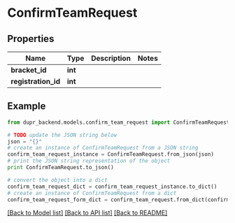 # ConfirmTeamRequest


## Properties
Name | Type | Description | Notes
------------ | ------------- | ------------- | -------------
**bracket_id** | **int** |  | 
**registration_id** | **int** |  | 

## Example

```python
from dupr_backend.models.confirm_team_request import ConfirmTeamRequest

# TODO update the JSON string below
json = "{}"
# create an instance of ConfirmTeamRequest from a JSON string
confirm_team_request_instance = ConfirmTeamRequest.from_json(json)
# print the JSON string representation of the object
print ConfirmTeamRequest.to_json()

# convert the object into a dict
confirm_team_request_dict = confirm_team_request_instance.to_dict()
# create an instance of ConfirmTeamRequest from a dict
confirm_team_request_form_dict = confirm_team_request.from_dict(confirm_team_request_dict)
```
[[Back to Model list]](../README.md#documentation-for-models) [[Back to API list]](../README.md#documentation-for-api-endpoints) [[Back to README]](../README.md)


